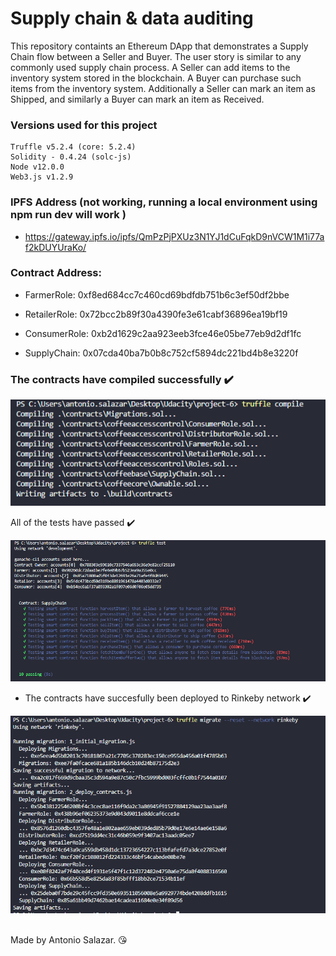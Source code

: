 # Supply chain & data auditing

This repository containts an Ethereum DApp that demonstrates a Supply Chain flow between a Seller and Buyer. The user story is similar to any commonly used supply chain process. A Seller can add items to the inventory system stored in the blockchain. A Buyer can purchase such items from the inventory system. Additionally a Seller can mark an item as Shipped, and similarly a Buyer can mark an item as Received.

### Versions used for this project

```
Truffle v5.2.4 (core: 5.2.4)
Solidity - 0.4.24 (solc-js)
Node v12.0.0
Web3.js v1.2.9
```

### IPFS Address (not working, running a local environment using npm run dev will work )

- https://gateway.ipfs.io/ipfs/QmPzPjPXUz3N1YJ1dCuFqkD9nVCW1M1i77af2kDUYUraKo/

### Contract Address:

- FarmerRole: 0xf8ed684cc7c460cd69bdfdb751b6c3ef50df2bbe

- RetailerRole: 0x72bcc2b89f30a4390fe3e61cabf36896ea19bf19

- ConsumerRole: 0xb2d1629c2aa923eeb3fce46e05be77eb9d2df1fc

- SupplyChain: 0x07cda40ba7b0b8c752cf5894dc221bd4b8e3220f

### The contracts have compiled successfully ✔️

![](images/compiled-contracts.png)

All of the tests have passed ✔️

![](images/tests.png)

- The contracts have succesfully been deployed to Rinkeby network ✔️

![](images/migrate-rinkeby.png)

<br /> Made by Antonio Salazar. 😘
